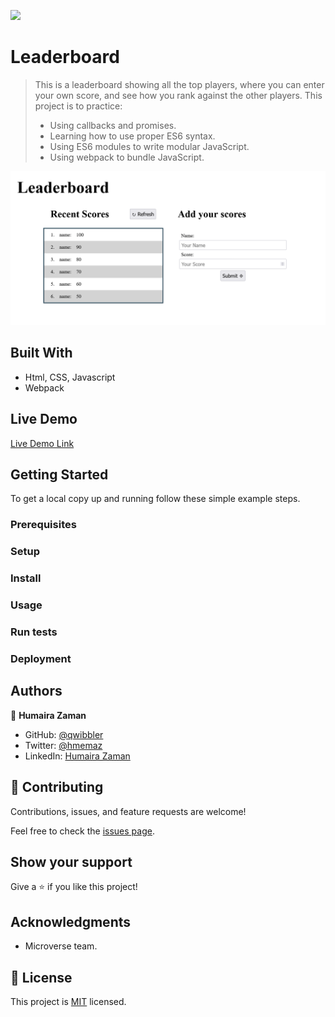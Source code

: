 ![](https://img.shields.io/badge/Microverse-blueviolet)

# Leaderboard

> This is a leaderboard showing all the top players, where you can enter your own score, and see how you rank against the other players.
This project is to practice:
> - Using callbacks and promises.
> - Learning how to use proper ES6 syntax.
> - Using ES6 modules to write modular JavaScript.
> - Using webpack to bundle JavaScript.

![screenshot](./Screenshot2.png)

<!-- Additional description about the project and its features. -->

## Built With

- Html, CSS, Javascript
- Webpack

## Live Demo

[Live Demo Link](https://livedemo.com)


## Getting Started

<!-- **This is an example of how you may give instructions on setting up your project locally.**
**Modify this file to match your project, remove sections that don't apply. For example: delete the testing section if the currect project doesn't require testing.** -->


To get a local copy up and running follow these simple example steps.

### Prerequisites

### Setup

### Install

### Usage

### Run tests

### Deployment



## Authors

👤 **Humaira Zaman**

- GitHub: [@qwibbler](https://github.com/qwibbler)
- Twitter: [@hmemaz](https://twitter.com/hmemaz)
- LinkedIn: [Humaira Zaman](https://www.linkedin.com/in/hmemaz1994/)
<!-- 
👤 **Author2**

- GitHub: [@githubhandle](https://github.com/githubhandle)
- Twitter: [@twitterhandle](https://twitter.com/twitterhandle)
- LinkedIn: [LinkedIn](https://linkedin.com/in/linkedinhandle) -->

## 🤝 Contributing

Contributions, issues, and feature requests are welcome!

Feel free to check the [issues page](../../issues/).

## Show your support

Give a ⭐️ if you like this project!

## Acknowledgments

- Microverse team.

## 📝 License

This project is [MIT](./MIT.md) licensed.
